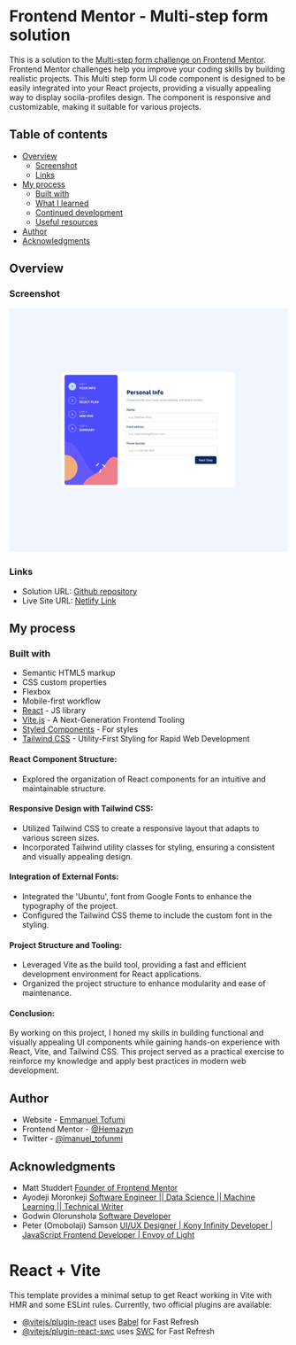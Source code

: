 # Frontend Mentor - Multi-step form solution

This is a solution to the [Multi-step form challenge on Frontend Mentor](https://www.frontendmentor.io/challenges/multistep-form-YVAnSdqQBJ). Frontend Mentor challenges help you improve your coding skills by building realistic projects. This Multi step form UI code component is designed to be easily integrated into your React projects, providing a visually appealing way to display socila-profiles design. The component is responsive and customizable, making it suitable for various projects.

## Table of contents
- [Overview](#overview)
  - [Screenshot](#screenshot)
  - [Links](#links)
- [My process](#my-process)
  - [Built with](#built-with)
  - [What I learned](#what-i-learned)
  - [Continued development](#continued-development)
  - [Useful resources](#useful-resources)
- [Author](#author)
- [Acknowledgments](#acknowledgments)

## Overview
### Screenshot
![](/src/assets//preview.png)
### Links
- Solution URL: [Github repository](https://github.com/Hemazyn/News_homepage)
- Live Site URL: [Netlify Link](https://devemma-news-homepage.netlify.app/)
## My process
### Built with
- Semantic HTML5 markup
- CSS custom properties
- Flexbox
- Mobile-first workflow
- [React](https://reactjs.org/) - JS library
- [Vite.js](https://vitejs.dev/) - A Next-Generation Frontend Tooling
- [Styled Components](https://styled-components.com/) - For styles
- [Tailwind CSS](https://tailwindcss.com/) - Utility-First Styling for Rapid Web Development
#### React Component Structure:
- Explored the organization of React components for an intuitive and maintainable structure.
#### Responsive Design with Tailwind CSS:
- Utilized Tailwind CSS to create a responsive layout that adapts to various screen sizes.
- Incorporated Tailwind utility classes for styling, ensuring a consistent and visually appealing design.
#### Integration of External Fonts:
- Integrated the 'Ubuntu', font from Google Fonts to enhance the typography of the project.
- Configured the Tailwind CSS theme to include the custom font in the styling.
#### Project Structure and Tooling:
- Leveraged Vite as the build tool, providing a fast and efficient development environment for React applications.
- Organized the project structure to enhance modularity and ease of maintenance.
#### Conclusion:
By working on this project, I honed my skills in building functional and visually appealing UI components while gaining hands-on experience with React, Vite, and Tailwind CSS. This project served as a practical exercise to reinforce my knowledge and apply best practices in modern web development.
## Author
- Website - [Emmanuel Tofumi](https://devemma.netlify.app)
- Frontend Mentor - [@Hemazyn](https://www.frontendmentor.io/profile/Hemazyn)
- Twitter - [@imanuel_tofunmi](https://twitter.com/imanuel_tofunmi)
## Acknowledgments
- Matt Studdert [Founder of Frontend Mentor](https://www.linkedin.com/in/matthewstuddert/?originalSubdomain=uk)
- Ayodeji Moronkeji [Software Engineer || Data Science || Machine Learning || Technical Writer](https://www.linkedin.com/in/moronkeji-ayodeji/)
- Godwin Olorunshola [Software Developer](https://www.linkedin.com/in/godwin-olorunshola/)
- Peter (Omobolaji) Samson [UI/UX Designer | Kony Infinity Developer | JavaScript Frontend Developer | Envoy of Light](https://www.linkedin.com/in/peter-samson-38202614b/)
# React + Vite
This template provides a minimal setup to get React working in Vite with HMR and some ESLint rules.
Currently, two official plugins are available:
- [@vitejs/plugin-react](https://github.com/vitejs/vite-plugin-react/blob/main/packages/plugin-react/README.md) uses [Babel](https://babeljs.io/) for Fast Refresh
- [@vitejs/plugin-react-swc](https://github.com/vitejs/vite-plugin-react-swc) uses [SWC](https://swc.rs/) for Fast Refresh
